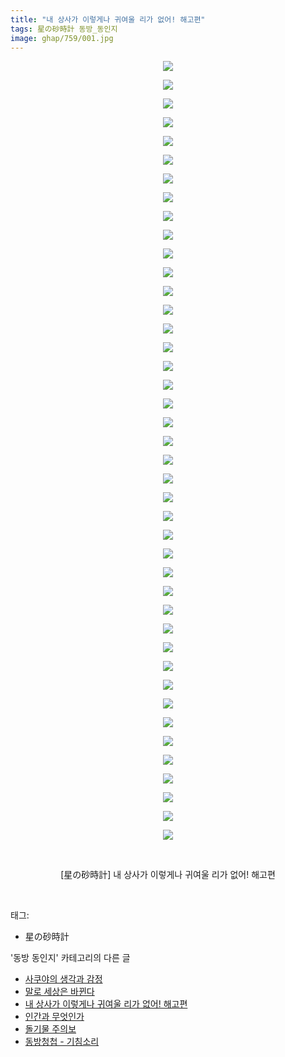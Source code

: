 ```yaml
---
title: "내 상사가 이렇게나 귀여울 리가 없어! 해고편"
tags: 星の砂時計 동방_동인지
image: ghap/759/001.jpg
---
```

<div class="article">
<p style="text-align: center; clear: none; float: none;"><img src="{{ site.nasurl }}/ghap/759/001.jpg"/></p>
<p style="text-align: center; clear: none; float: none;"><img src="{{ site.nasurl }}/ghap/759/002.jpg"/></p>
<p style="text-align: center; clear: none; float: none;"><img src="{{ site.nasurl }}/ghap/759/003.jpg"/></p>
<p style="text-align: center; clear: none; float: none;"><img src="{{ site.nasurl }}/ghap/759/004.jpg"/></p>
<p style="text-align: center; clear: none; float: none;"><img src="{{ site.nasurl }}/ghap/759/005.jpg"/></p>
<p style="text-align: center; clear: none; float: none;"><img src="{{ site.nasurl }}/ghap/759/006.jpg"/></p>
<p style="text-align: center; clear: none; float: none;"><img src="{{ site.nasurl }}/ghap/759/007.jpg"/></p>
<p style="text-align: center; clear: none; float: none;"><img src="{{ site.nasurl }}/ghap/759/008.jpg"/></p>
<p style="text-align: center; clear: none; float: none;"><img src="{{ site.nasurl }}/ghap/759/009.jpg"/></p>
<p style="text-align: center; clear: none; float: none;"><img src="{{ site.nasurl }}/ghap/759/010.jpg"/></p>
<p style="text-align: center; clear: none; float: none;"><img src="{{ site.nasurl }}/ghap/759/011.jpg"/></p>
<p style="text-align: center; clear: none; float: none;"><img src="{{ site.nasurl }}/ghap/759/012.jpg"/></p>
<p style="text-align: center; clear: none; float: none;"><img src="{{ site.nasurl }}/ghap/759/013.jpg"/></p>
<p style="text-align: center; clear: none; float: none;"><img src="{{ site.nasurl }}/ghap/759/014.jpg"/></p>
<p style="text-align: center; clear: none; float: none;"><img src="{{ site.nasurl }}/ghap/759/015.jpg"/></p>
<p style="text-align: center; clear: none; float: none;"><img src="{{ site.nasurl }}/ghap/759/016.jpg"/></p>
<p style="text-align: center; clear: none; float: none;"><img src="{{ site.nasurl }}/ghap/759/017.jpg"/></p>
<p style="text-align: center; clear: none; float: none;"><img src="{{ site.nasurl }}/ghap/759/018.jpg"/></p>
<p style="text-align: center; clear: none; float: none;"><img src="{{ site.nasurl }}/ghap/759/019.jpg"/></p>
<p style="text-align: center; clear: none; float: none;"><img src="{{ site.nasurl }}/ghap/759/020.jpg"/></p>
<p style="text-align: center; clear: none; float: none;"><img src="{{ site.nasurl }}/ghap/759/021.jpg"/></p>
<p style="text-align: center; clear: none; float: none;"><img src="{{ site.nasurl }}/ghap/759/022.jpg"/></p>
<p style="text-align: center; clear: none; float: none;"><img src="{{ site.nasurl }}/ghap/759/023.jpg"/></p>
<p style="text-align: center; clear: none; float: none;"><img src="{{ site.nasurl }}/ghap/759/024.jpg"/></p>
<p style="text-align: center; clear: none; float: none;"><img src="{{ site.nasurl }}/ghap/759/025.jpg"/></p>
<p style="text-align: center; clear: none; float: none;"><img src="{{ site.nasurl }}/ghap/759/026.jpg"/></p>
<p style="text-align: center; clear: none; float: none;"><img src="{{ site.nasurl }}/ghap/759/027.jpg"/></p>
<p style="text-align: center; clear: none; float: none;"><img src="{{ site.nasurl }}/ghap/759/028.jpg"/></p>
<p style="text-align: center; clear: none; float: none;"><img src="{{ site.nasurl }}/ghap/759/029.jpg"/></p>
<p style="text-align: center; clear: none; float: none;"><img src="{{ site.nasurl }}/ghap/759/030.jpg"/></p>
<p style="text-align: center; clear: none; float: none;"><img src="{{ site.nasurl }}/ghap/759/031.jpg"/></p>
<p style="text-align: center; clear: none; float: none;"><img src="{{ site.nasurl }}/ghap/759/032.jpg"/></p>
<p style="text-align: center; clear: none; float: none;"><img src="{{ site.nasurl }}/ghap/759/033.jpg"/></p>
<p style="text-align: center; clear: none; float: none;"><img src="{{ site.nasurl }}/ghap/759/034.jpg"/></p>
<p style="text-align: center; clear: none; float: none;"><img src="{{ site.nasurl }}/ghap/759/035.jpg"/></p>
<p style="text-align: center; clear: none; float: none;"><img src="{{ site.nasurl }}/ghap/759/036.jpg"/></p>
<p style="text-align: center; clear: none; float: none;"><img src="{{ site.nasurl }}/ghap/759/037.jpg"/></p>
<p style="text-align: center; clear: none; float: none;"><img src="{{ site.nasurl }}/ghap/759/038.jpg"/></p>
<p style="text-align: center; clear: none; float: none;"><img src="{{ site.nasurl }}/ghap/759/039.jpg"/></p>
<p style="text-align: center; clear: none; float: none;"><img src="{{ site.nasurl }}/ghap/759/040.jpg"/></p>
<p style="text-align: center; clear: none; float: none;"><img src="{{ site.nasurl }}/ghap/759/041.jpg"/></p>
<p style="text-align: center; clear: none; float: none;"><img src="{{ site.nasurl }}/ghap/759/042.jpg"/></p>
<p style="text-align: center; clear: none; float: none;"><br/></p>
<p style="text-align: center; clear: none; float: none;">[星の砂時計] 내 상사가 이렇게나 귀여울 리가 없어! 해고편</p>
<p><br/></p>
</div><div class="tagTrail">
<p>태그: </p>
<ul>
<li>星の砂時計</li>
</ul>
</div><div class="another">
<p>'동방 동인지' 카테고리의 다른 글</p>
<ul>
<li><a href="/2016-07-08-ghap_761">사쿠야의 생각과 감정</a></li>
<li><a href="/2016-07-08-ghap_760">말로 세상은 바뀐다</a></li>
<li><a href="/2016-07-08-ghap_759">내 상사가 이렇게나 귀여울 리가 없어! 해고편</a></li>
<li><a href="/2016-07-08-ghap_758">인간과 무엇인가</a></li>
<li><a href="/2016-07-08-ghap_757">돌기물 주의보</a></li>
<li><a href="/2016-07-08-ghap_756">동방청첩 - 기침소리</a></li>
</ul>
</div><div class="cb_module cb_fluid">
<div class="cb_wrt cb_profile">
</div><!-- commentList close -->
</div>
